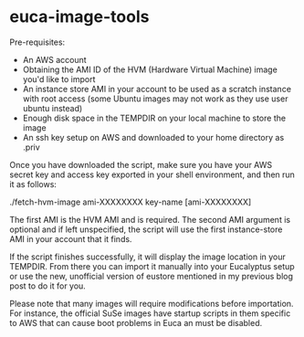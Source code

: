euca-image-tools
================
Pre-requisites:

* An AWS account
* Obtaining the AMI ID of the HVM (Hardware Virtual Machine) image you'd like to import
* An instance store AMI in your account to be used as a scratch instance with root access (some Ubuntu images may not work as they use user ubuntu instead)
* Enough disk space in the TEMPDIR on your local machine to store the image
* An ssh key setup on AWS and downloaded to your home directory as <key-name>.priv

Once you have downloaded the script, make sure you have your AWS secret key and access key exported in your shell environment, and then run it as follows:

./fetch-hvm-image ami-XXXXXXXX key-name [ami-XXXXXXXX]

The first AMI is the HVM AMI and is required.  The second AMI argument is optional and if left unspecified, the script will use the first instance-store AMI in your account that it finds.

If the script finishes successfully, it will display the image location in your TEMPDIR.  From there you can import it manually into your Eucalyptus setup or use the new, unofficial version of eustore mentioned in my previous blog post to do it for you.

Please note that many images will require modifications before importation.  For instance, the official SuSe images have startup scripts in them specific to AWS that can cause boot problems in Euca an must be disabled.
